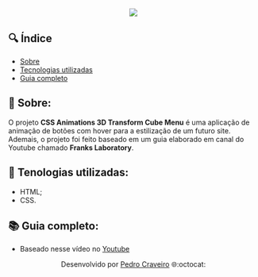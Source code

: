 <!-- Colocar uma logo no projeto -->
<!-- HTML -->
<h1 align="center">
    <img src="https://user-images.githubusercontent.com/79882049/146046891-be66bfe0-b472-4177-8ec0-21c18fe948bb.gif"> <!-- URL da imagen -->
</h1>
<!--
![Design sem nome (3)](https://user-images.githubusercontent.com/79882049/146046891-be66bfe0-b472-4177-8ec0-21c18fe948bb.gif)
-->

## 🔍 Índice
- [Sobre](#-sobre)
- [Tecnologias utilizadas](#-tecnologias-utilizadas)
- [Guia completo](#-guia-completo)


## 📑 Sobre:

O projeto **CSS Animations 3D Transform Cube Menu** é uma aplicação de animação de botões com hover para a estilização de um futuro site. Ademais, o projeto foi feito baseado em um guia elaborado em canal do Youtube chamado **Franks Laboratory**.


## 📑 Tenologias utilizadas:

- HTML;
- CSS.

## 📚 Guia completo:

- Baseado nesse vídeo no [Youtube](https://www.youtube.com/watch?v=J_W6njFDw1U)

<p align="center">Desenvolvido por <a href ="https://www.linkedin.com/in/pecraveiro/">Pedro Craveiro</a> 🌐:octocat:</p>

